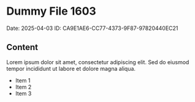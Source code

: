 # Dummy File 1603

Date: 2025-04-03
ID: CA9E1AE6-CC77-4373-9F87-97820440EC21

## Content

Lorem ipsum dolor sit amet, consectetur adipiscing elit.
Sed do eiusmod tempor incididunt ut labore et dolore magna aliqua.

* Item 1
* Item 2
* Item 3
